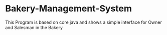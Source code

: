 # Bakery-Management-System
This Program is based on core java and shows a simple interface for Owner and Salesman in the Bakery
